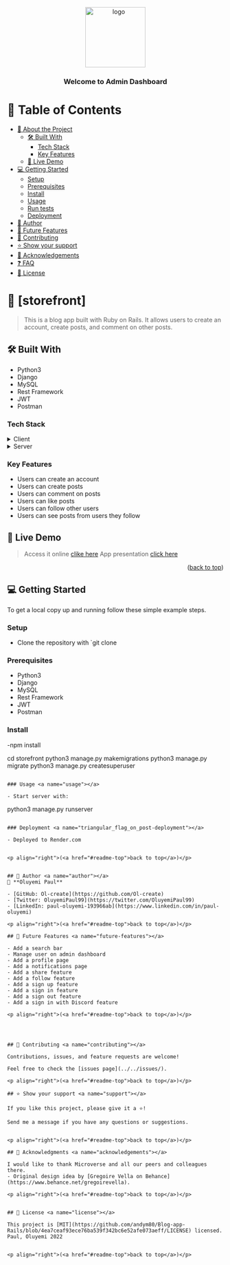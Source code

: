 <div align="center">

  <img src="murple_logo.png" alt="logo" width="140"  height="auto" />
  <br/>

  <h3><b>Welcome to Admin Dashboard</b></h3>

</div>


# 📗 Table of Contents

- [📖 About the Project](#about-project)
  - [🛠 Built With](#built-with)
    - [Tech Stack](#tech-stack)
    - [Key Features](#key-features)
  - [🚀 Live Demo](#live-demo)
- [💻 Getting Started](#getting-started)
  - [Setup](#setup)
  - [Prerequisites](#prerequisites)
  - [Install](#install)
  - [Usage](#usage)
  - [Run tests](#run-tests)
  - [Deployment](#triangular_flag_on_post-deployment)
- [👥 Author](#author)
- [🔭 Future Features](#future-features)
- [🤝 Contributing](#contributing)
- [⭐️ Show your support](#support)
- [🙏 Acknowledgements](#acknowledgements)
- [❓ FAQ](#faq)
- [📝 License](#license)


# 📖 [storefront] <a name="about-project"></a>

> This is a blog app built with Ruby on Rails. It allows users to create an account, create posts, and comment on other posts.

## 🛠 Built With <a name="built-with"></a>

+ Python3
+ Django
+ MySQL
+ Rest Framework
+ JWT
+ Postman


### Tech Stack <a name="tech-stack"></a>

<details>
  <summary>Client</summary>
  <ul>
    <li><a href="https://rubyonrails.org/">Ruby on Rails</a></li>
  </ul>
</details>

<details>
  <summary>Server</summary>
  <ul>
    <li><a href="https://www.postgresql.org/">PostgreSQL</a></li>
  </ul>
</details>

### Key Features <a name="key-features"></a>

- Users can create an account
- Users can create posts
- Users can comment on posts
- Users can like posts
- Users can follow other users
- Users can see posts from users they follow


## 🚀 Live Demo <a name="live-demo"></a>


> Access it online [clike here](https://silent-water-2124.fly.dev/)
> App presentation [click here](https://drive.google.com/file/d/1aUEGP3pB7W4pvB2qbyADhJITkHE07GCI/view?usp=drivesdk)


<p align="right">(<a href="#readme-top">back to top</a>)</p>


## 💻 Getting Started <a name="getting-started"></a>

To get a local copy up and running follow these simple example steps.

### Setup <a name="setup"></a>

- Clone the repository with `git clone

### Prerequisites <a name="prerequisites"></a>

- Python3
- Django
- MySQL
- Rest Framework
- JWT
- Postman

### Install <a name="install"></a>

-npm install

cd storefront
   python3 manage.py makemigrations
   python3 manage.py migrate
   python3 manage.py createsuperuser
```

### Usage <a name="usage"></a>

- Start server with:

```
 python3 manage.py runserver
```

### Deployment <a name="triangular_flag_on_post-deployment"></a>

- Deployed to Render.com


<p align="right">(<a href="#readme-top">back to top</a>)</p>


## 👥 Author <a name="author"></a>
👤 **Oluyemi Paul**

- [GitHub: Ol-create](https://github.com/Ol-create)
- [Twitter: OluyemiPaul99](https://twitter.com/OluyemiPaul99)
- [LinkedIn: paul-oluyemi-193966ab](https://www.linkedin.com/in/paul-oluyemi)

<p align="right">(<a href="#readme-top">back to top</a>)</p>

## 🔭 Future Features <a name="future-features"></a>

- Add a search bar
- Manage user on admin dashboard
- Add a profile page
- Add a notifications page
- Add a share feature
- Add a follow feature
- Add a sign up feature
- Add a sign in feature
- Add a sign out feature
- Add a sign in with Discord feature

<p align="right">(<a href="#readme-top">back to top</a>)</p>




## 🤝 Contributing <a name="contributing"></a>

Contributions, issues, and feature requests are welcome!

Feel free to check the [issues page](../../issues/).

<p align="right">(<a href="#readme-top">back to top</a>)</p>

## ⭐️ Show your support <a name="support"></a>

If you like this project, please give it a ⭐️!

Send me a message if you have any questions or suggestions.


<p align="right">(<a href="#readme-top">back to top</a>)</p>

## 🙏 Acknowledgments <a name="acknowledgements"></a>

I would like to thank Microverse and all our peers and colleagues there.
- Original design idea by [Gregoire Vella on Behance](https://www.behance.net/gregoirevella).

<p align="right">(<a href="#readme-top">back to top</a>)</p>


## 📝 License <a name="license"></a>

This project is [MIT](https://github.com/andym80/Blog-app-Rails/blob/4ea7ceaf93ece76ba539f342bc6e52afe073aeff/LICENSE) licensed.
Paul, Oluyemi 2022


<p align="right">(<a href="#readme-top">back to top</a>)</p>
